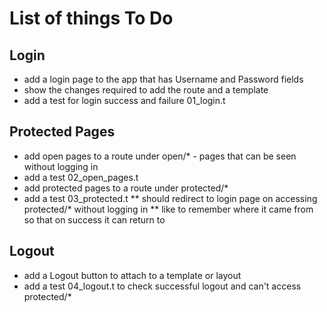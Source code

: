 # List of things To Do

## Login

* add a login page to the app that has Username and Password fields
* show the changes required to add the route and a template
* add a test for login success and failure 01_login.t

## Protected Pages

* add open pages to a route under open/* - pages that can be seen without logging in
* add a test 02_open_pages.t
* add protected pages to a route under protected/*
* add a test 03_protected.t
** should redirect to login page on accessing protected/* without logging in
** like to remember where it came from so that on success it can return to

## Logout

* add a Logout button to attach to a template or layout
* add a test 04_logout.t to check successful logout and can't access protected/*
